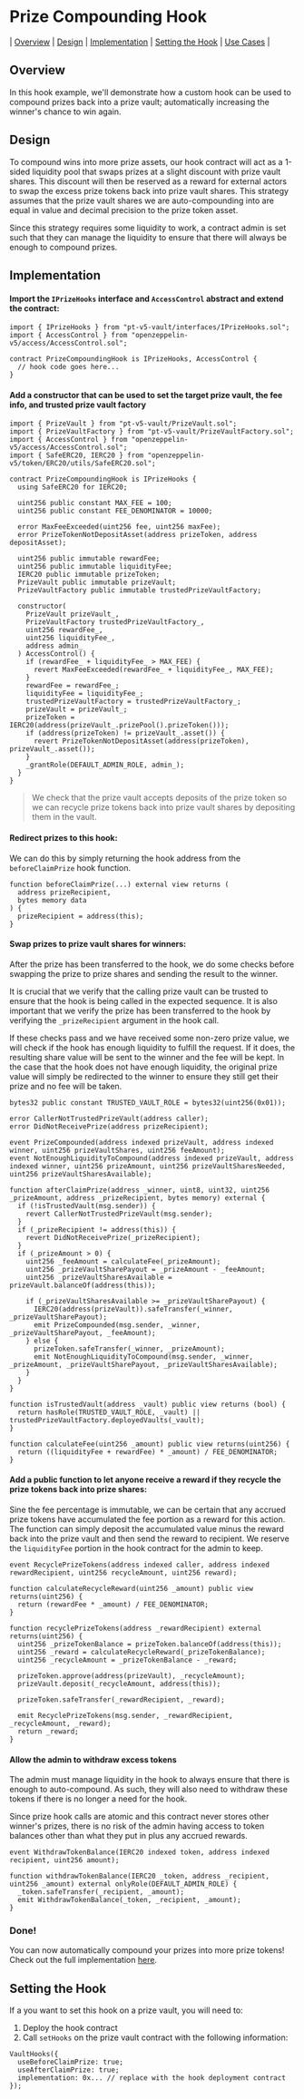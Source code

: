 # Prize Compounding Hook

| [Overview](#overview)
| [Design](#design)
| [Implementation](#implementation)
| [Setting the Hook](#setting-the-hook)
| [Use Cases](#use-cases)
|

## Overview

In this hook example, we'll demonstrate how a custom hook can be used to compound prizes back into a prize vault; automatically increasing the winner's chance to win again.

## Design

To compound wins into more prize assets, our hook contract will act as a 1-sided liquidity pool that swaps prizes at a slight discount with prize vault shares. This discount will then be reserved as a reward for external actors to swap the excess prize tokens back into prize vault shares. This strategy assumes that the prize vault shares we are auto-compounding into are equal in value and decimal precision to the prize token asset.

Since this strategy requires some liquidity to work, a contract admin is set such that they can manage the liquidity to ensure that there will always be enough to compound prizes.

## Implementation

#### Import the `IPrizeHooks` interface and `AccessControl` abstract and extend the contract:

```solidity
import { IPrizeHooks } from "pt-v5-vault/interfaces/IPrizeHooks.sol";
import { AccessControl } from "openzeppelin-v5/access/AccessControl.sol";

contract PrizeCompoundingHook is IPrizeHooks, AccessControl {
  // hook code goes here...
}
```

#### Add a constructor that can be used to set the target prize vault, the fee info, and trusted prize vault factory

```solidity
import { PrizeVault } from "pt-v5-vault/PrizeVault.sol";
import { PrizeVaultFactory } from "pt-v5-vault/PrizeVaultFactory.sol";
import { AccessControl } from "openzeppelin-v5/access/AccessControl.sol";
import { SafeERC20, IERC20 } from "openzeppelin-v5/token/ERC20/utils/SafeERC20.sol";

contract PrizeCompoundingHook is IPrizeHooks {
  using SafeERC20 for IERC20;

  uint256 public constant MAX_FEE = 100;
  uint256 public constant FEE_DENOMINATOR = 10000;

  error MaxFeeExceeded(uint256 fee, uint256 maxFee);
  error PrizeTokenNotDepositAsset(address prizeToken, address depositAsset);

  uint256 public immutable rewardFee;
  uint256 public immutable liquidityFee;
  IERC20 public immutable prizeToken;
  PrizeVault public immutable prizeVault;
  PrizeVaultFactory public immutable trustedPrizeVaultFactory;

  constructor(
    PrizeVault prizeVault_,
    PrizeVaultFactory trustedPrizeVaultFactory_,
    uint256 rewardFee_,
    uint256 liquidityFee_,
    address admin_
  ) AccessControl() {
    if (rewardFee_ + liquidityFee_ > MAX_FEE) {
      revert MaxFeeExceeded(rewardFee_ + liquidityFee_, MAX_FEE);
    }
    rewardFee = rewardFee_;
    liquidityFee = liquidityFee_;
    trustedPrizeVaultFactory = trustedPrizeVaultFactory_;
    prizeVault = prizeVault_;
    prizeToken = IERC20(address(prizeVault_.prizePool().prizeToken()));
    if (address(prizeToken) != prizeVault_.asset()) {
      revert PrizeTokenNotDepositAsset(address(prizeToken), prizeVault_.asset());
    }
    _grantRole(DEFAULT_ADMIN_ROLE, admin_);
  }
}
```

> We check that the prize vault accepts deposits of the prize token so we can recycle prize tokens back into prize vault shares by depositing them in the vault.

#### Redirect prizes to this hook:

We can do this by simply returning the hook address from the `beforeClaimPrize` hook function.

```solidity
function beforeClaimPrize(...) external view returns (
  address prizeRecipient,
  bytes memory data
) {
  prizeRecipient = address(this);
}
```

#### Swap prizes to prize vault shares for winners:

After the prize has been transferred to the hook, we do some checks before swapping the prize to prize shares and sending the result to the winner.

It is crucial that we verify that the calling prize vault can be trusted to ensure that the hook is being called in the expected sequence. It is also important that we verify the prize has been transferred to the hook by verifying the `_prizeRecipient` argument in the hook call.

If these checks pass and we have received some non-zero prize value, we will check if the hook has enough liquidity to fulfill the request. If it does, the resulting share value will be sent to the winner and the fee will be kept. In the case that the hook does not have enough liquidity, the original prize value will simply be redirected to the winner to ensure they still get their prize and no fee will be taken.

```solidity
bytes32 public constant TRUSTED_VAULT_ROLE = bytes32(uint256(0x01));

error CallerNotTrustedPrizeVault(address caller);
error DidNotReceivePrize(address prizeRecipient);

event PrizeCompounded(address indexed prizeVault, address indexed winner, uint256 prizeVaultShares, uint256 feeAmount);
event NotEnoughLiquidityToCompound(address indexed prizeVault, address indexed winner, uint256 prizeAmount, uint256 prizeVaultSharesNeeded, uint256 prizeVaultSharesAvailable);

function afterClaimPrize(address _winner, uint8, uint32, uint256 _prizeAmount, address _prizeRecipient, bytes memory) external {
  if (!isTrustedVault(msg.sender)) {
    revert CallerNotTrustedPrizeVault(msg.sender);
  }
  if (_prizeRecipient != address(this)) {
    revert DidNotReceivePrize(_prizeRecipient);
  }
  if (_prizeAmount > 0) {
    uint256 _feeAmount = calculateFee(_prizeAmount);
    uint256 _prizeVaultSharePayout = _prizeAmount - _feeAmount;
    uint256 _prizeVaultSharesAvailable = prizeVault.balanceOf(address(this));

    if (_prizeVaultSharesAvailable >= _prizeVaultSharePayout) {
      IERC20(address(prizeVault)).safeTransfer(_winner, _prizeVaultSharePayout);
      emit PrizeCompounded(msg.sender, _winner, _prizeVaultSharePayout, _feeAmount);
    } else {
      prizeToken.safeTransfer(_winner, _prizeAmount);
      emit NotEnoughLiquidityToCompound(msg.sender, _winner, _prizeAmount, _prizeVaultSharePayout, _prizeVaultSharesAvailable);
    }
  }
}

function isTrustedVault(address _vault) public view returns (bool) {
  return hasRole(TRUSTED_VAULT_ROLE, _vault) || trustedPrizeVaultFactory.deployedVaults(_vault);
}

function calculateFee(uint256 _amount) public view returns(uint256) {
  return ((liquidityFee + rewardFee) * _amount) / FEE_DENOMINATOR;
}
```

#### Add a public function to let anyone receive a reward if they recycle the prize tokens back into prize shares:

Sine the fee percentage is immutable, we can be certain that any accrued prize tokens have accumulated the fee portion as a reward for this action. The function can simply deposit the accumulated value minus the reward back into the prize vault and then send the reward to recipient. We reserve the `liquidityFee` portion in the hook contract for the admin to keep.

```solidity
event RecyclePrizeTokens(address indexed caller, address indexed rewardRecipient, uint256 recycleAmount, uint256 reward);

function calculateRecycleReward(uint256 _amount) public view returns(uint256) {
  return (rewardFee * _amount) / FEE_DENOMINATOR;
}

function recyclePrizeTokens(address _rewardRecipient) external returns(uint256) {
  uint256 _prizeTokenBalance = prizeToken.balanceOf(address(this));
  uint256 _reward = calculateRecycleReward(_prizeTokenBalance);
  uint256 _recycleAmount = _prizeTokenBalance - _reward;

  prizeToken.approve(address(prizeVault), _recycleAmount);
  prizeVault.deposit(_recycleAmount, address(this));

  prizeToken.safeTransfer(_rewardRecipient, _reward);

  emit RecyclePrizeTokens(msg.sender, _rewardRecipient, _recycleAmount, _reward);
  return _reward;
}
```

#### Allow the admin to withdraw excess tokens

The admin must manage liquidity in the hook to always ensure that there is enough to auto-compound. As such, they will also need to withdraw these tokens if there is no longer a need for the hook.

Since prize hook calls are atomic and this contract never stores other winner's prizes, there is no risk of the admin having access to token balances other than what they put in plus any accrued rewards.

```solidity
event WithdrawTokenBalance(IERC20 indexed token, address indexed recipient, uint256 amount);

function withdrawTokenBalance(IERC20 _token, address _recipient, uint256 _amount) external onlyRole(DEFAULT_ADMIN_ROLE) {
  _token.safeTransfer(_recipient, _amount);
  emit WithdrawTokenBalance(_token, _recipient, _amount);
}
```

### Done!

You can now automatically compound your prizes into more prize tokens! Check out the full implementation [here](./PrizeCompoundingHook.sol).

## Setting the Hook

If a you want to set this hook on a prize vault, you will need to:

1. Deploy the hook contract
2. Call `setHooks` on the prize vault contract with the following information:

```solidity
VaultHooks({
  useBeforeClaimPrize: true;
  useAfterClaimPrize: true;
  implementation: 0x... // replace with the hook deployment contract
});
```
